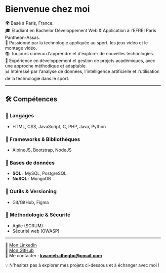 # Bienvenue chez moi

🌍 Basé à Paris, France.  
🎓 Étudiant en Bachelor Développement Web & Application à l'EFREI Paris Pantheon-Assas.  
🚀 Passionné par la technologie appliquée au sport, les jeux vidéo et le montage vidéo.  
📚 Toujours curieux d'apprendre et d'explorer de nouvelles technologies.  
🎯 Expérience en développement et gestion de projets académiques, avec une approche méthodique et adaptable.  
📊 Intéressé par l'analyse de données, l'intelligence artificielle et l'utilisation de la technologie dans le sport.  

---

## 🛠️ Compétences

### 🔹 Langages
- HTML, CSS, JavaScript, C, PHP, Java, Python

### 🔹 Frameworks & Bibliothèques
- AlpineJS, Bootstrap, NodeJS

### 🔹 Bases de données
- **SQL :** MySQL, PostgreSQL  
- **NoSQL :** MongoDB

### 🔹 Outils & Versioning
- Git/GitHub, Figma

### 🔹 Méthodologie & Sécurité
- Agile (SCRUM)  
- Sécurité web (OWASP)

---

📌 [Mon LinkedIn](https://www.linkedin.com/in/kwameh-dhegbo-9b779420a/)  
🐙 [Mon GitHub](https://github.com/kwamsd)  
📧 Me contacter : **kwameh.dhegbo@gmail.com**  

💡 N'hésitez pas à explorer mes projets ci-dessous et à échanger avec moi !
